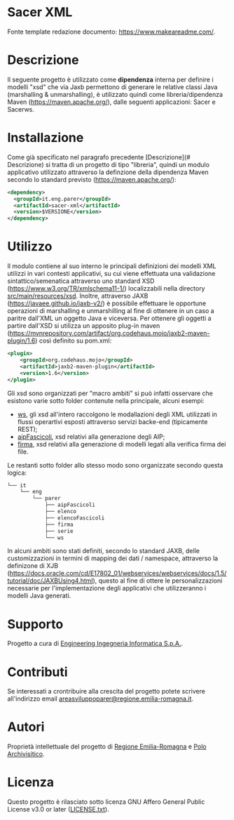 # Sacer XML

Fonte template redazione documento:  https://www.makeareadme.com/.


# Descrizione

Il seguente progetto è utilizzato come **dipendenza** interna per definire i modelli "xsd" che via Jaxb permettono di generare le relative classi Java (marshalling & unmarshalling), è utilizzato quindi come libreria/dipendenza Maven (https://maven.apache.org/), dalle seguenti applicazioni: Sacer e Sacerws.
# Installazione

Come già specificato nel paragrafo precedente [Descrizione](# Descrizione) si tratta di un progetto di tipo "libreria", quindi un modulo applicativo utilizzato attraverso la definzione della dipendenza Maven secondo lo standard previsto (https://maven.apache.org/): 

```xml
<dependency>
  <groupId>it.eng.parer</groupId>
  <artifactId>sacer-xml</artifactId>
  <version>$VERSIONE</version>
</dependency>
```

# Utilizzo

Il modulo contiene al suo interno le principali definizioni dei modelli XML utilizzi in vari contesti applicativi, su cui viene effettuata una validazione sintattico/semenatica attraverso uno standard XSD (https://www.w3.org/TR/xmlschema11-1/) localizzabili nella directory [src/main/resources/xsd](src/main/resources/xsd/it/eng/parer/). Inoltre, attraverso JAXB (https://javaee.github.io/jaxb-v2/) è possibile effettuare le opportune operazioni di marshalling e unmarshilling al fine di ottenere in un caso a paritre dall'XML un oggetto Java e viceversa.  Per ottenere gli oggetti a partire dall'XSD si utilizza un apposito plug-in maven (https://mvnrepository.com/artifact/org.codehaus.mojo/jaxb2-maven-plugin/1.6) così definito su pom.xml: 

```xml
<plugin>
	<groupId>org.codehaus.mojo</groupId>
	<artifactId>jaxb2-maven-plugin</artifactId>
	<version>1.6</version>
</plugin>
```

Gli xsd sono organizzati per "macro ambiti" si può infatti osservare che esistono varie sotto folder contenute nella principale, alcuni esempi:

- [ws](src/main/resources/xsd/it/eng/parer/ws/), gli xsd all'intero raccolgono le modallazioni degli XML utilizzati in flussi operartivi esposti attraverso servizi backe-end (tipicamente REST);
- [aipFascicoli](src/main/resources/xsd/it/eng/parer/aipFascicoli/), xsd relativi alla generazione degli AIP;
- [firma](src/main/resources/xsd/it/eng/parer/firma/), xsd relativi alla generazione di modelli legati alla verifica firma dei file.

Le restanti sotto folder allo stesso modo sono organizzate secondo questa logica:

```bash
└── it
    └── eng
        └── parer
            ├── aipFascicoli
            ├── elenco
            ├── elencoFascicoli
            ├── firma
            ├── serie
            └── ws
```

In alcuni ambiti sono stati definiti, secondo lo standard JAXB, delle customizzazioni in termini di mapping dei dati / namespace, attraverso la definizone di XJB (https://docs.oracle.com/cd/E17802_01/webservices/webservices/docs/1.5/tutorial/doc/JAXBUsing4.html), questo al fine di ottere le personalizzazioni necessarie per l'implementazione degli applicativi che utilizzeranno i modelli Java generati.

# Supporto

Progetto a cura di [Engineering Ingegneria Informatica S.p.A.](https://www.eng.it/).

# Contributi

Se interessati a crontribuire alla crescita del progetto potete scrivere all'indirizzo email <a href="mailto:areasviluppoparer@regione.emilia-romagna.it">areasviluppoparer@regione.emilia-romagna.it</a>.

# Autori

Proprietà intellettuale del progetto di [Regione Emilia-Romagna](https://www.regione.emilia-romagna.it/) e [Polo Archivisitico](https://poloarchivistico.regione.emilia-romagna.it/).

# Licenza

Questo progetto è rilasciato sotto licenza GNU Affero General Public License v3.0 or later ([LICENSE.txt](LICENSE.txt)).
